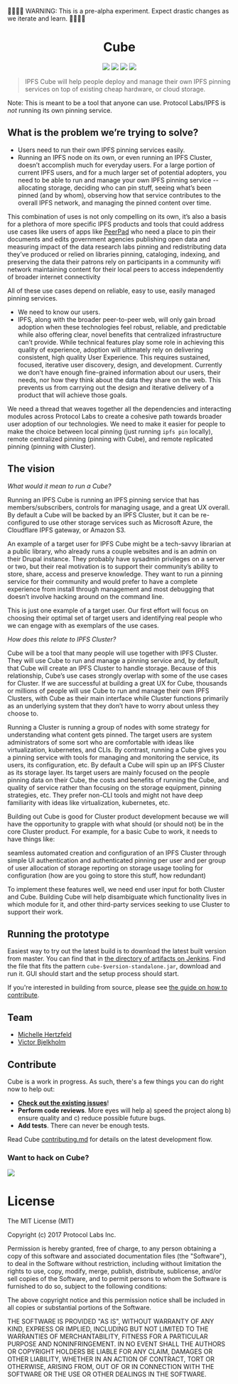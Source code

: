 🚧🚧🚧🚧 WARNING: This is a pre-alpha experiment. Expect drastic changes as we iterate and learn. 🚧🚧🚧🚧

<h1 align="center" title="cube">
  Cube
</h1>

<p align="center">
  <a href="https://protocol.io"><img src="https://img.shields.io/badge/made%20by-Protocol%20Labs-blue.svg?style=flat-square" /></a>
  <a href="http://peerpad.net/"><img src="https://img.shields.io/badge/project-Cube-blue.svg?style=flat-square" /></a>
  <a href="http://webchat.freenode.net/?channels=%23ipfs"><img src="https://img.shields.io/badge/freenode-%23ipfs-blue.svg?style=flat-square" /></a>
  <a href='https://ci.ipfs.team/job/IPFS%20Shipyard/job/cube/job/master/'><img src='https://ci.ipfs.team/job/IPFS%20Shipyard/job/cube/job/master/badge/icon'></a>
</p>

> IPFS Cube will help people deploy and manage their own IPFS pinning services
> on top of existing cheap hardware, or cloud storage.

Note: This is meant to be a tool that anyone can use. Protocol Labs/IPFS is
*not* running its own pinning service.

## What is the problem we’re trying to solve?

* Users need to run their own IPFS pinning services easily.
* Running an IPFS node on its own, or even running an IPFS Cluster, doesn’t
  accomplish much for everyday users. For a large portion of current IPFS users,
  and for a much larger set of potential adopters, you need to be able to run
  and manage your own IPFS pinning service -- allocating storage, deciding who
  can pin stuff, seeing what’s been pinned (and by whom), observing how that
  service contributes to the overall IPFS network, and managing the pinned
  content over time.

This combination of uses is not only compelling on its own, it’s also a basis
for a plethora of more specific IPFS products and tools that could address use
cases like users of apps like [PeerPad](https://peerpad.net) who need a place to
pin their documents and edits government agencies publishing open data and
measuring impact of the data research labs pinning and redistributing data
they’ve produced or relied on libraries pinning, cataloging, indexing, and
preserving the data their patrons rely on participants in a community wifi
network maintaining content for their local peers to access independently of
broader internet connectivity

All of these use cases depend on reliable, easy to use, easily managed pinning
services.

* We need to know our users.
* IPFS, along with the broader peer-to-peer web, will only gain broad adoption
  when these technologies feel robust, reliable, and predictable while also
  offering clear, novel benefits that centralized infrastructure can’t provide.
  While technical features play some role in achieving this quality of experience,
  adoption will ultimately rely on delivering consistent, high quality User
  Experience. This requires sustained, focused, iterative user discovery, design,
  and development. Currently we don’t have enough fine-grained information about
  our users, their needs, nor how they think about the data they share on the
  web. This prevents us from carrying out the design and iterative delivery of
  a product that will achieve those goals.

We need a thread that weaves together all the dependencies and interacting
modules across Protocol Labs to create a cohesive path towards broader user
adoption of our technologies. We need to make it easier for people to make the
choice between local pinning (just running `ipfs pin` locally), remote centralized
pinning (pinning with Cube), and remote replicated pinning (pinning with Cluster).

## The vision

*What would it mean to run a Cube?*

Running an IPFS Cube is running an IPFS pinning service that has
members/subscribers, controls for managing usage, and a great UX overall. By
default a Cube will be backed by an IPFS Cluster, but it can be re-configured
to use other storage services such as Microsoft Azure, the Cloudflare IPFS
gateway, or Amazon S3.

An example of a target user for IPFS Cube might be a tech-savvy librarian at a
public library, who already runs a couple websites and is an admin on their
Drupal instance. They probably have sysadmin privileges on a server or two, but
their real motivation is to support their community’s ability to store, share,
access and preserve knowledge. They want to run a pinning service for their
community and would prefer to have a complete experience from install through
management and most debugging that doesn’t involve hacking around on the command
line.

This is just one example of a target user. Our first effort will focus on
choosing their optimal set of target users and identifying real people who we
can engage with as exemplars of the use cases.

*How does this relate to IPFS Cluster?*

Cube will be a tool that many people will use together with IPFS Cluster. They
will use Cube to run and manage a pinning service and, by default, that Cube
will create an IPFS Cluster to handle storage. Because of this relationship,
Cube’s use cases strongly overlap with some of the use cases for Cluster. If we
are successful at building a great UX for Cube, thousands or millions of people
will use Cube to run and manage their own IPFS Clusters, with Cube as their
main interface while Cluster functions primarily as an underlying system that
they don’t have to worry about unless they choose to.

Running a Cluster is running a group of nodes with some strategy for
understanding what content gets pinned. The target users are system
administrators of some sort who are comfortable with ideas like virtualization,
kubernetes, and CLIs. By contrast, running a Cube gives you a pinning service
with tools for managing and monitoring the service, its users, its configuration,
etc. By default a Cube will spin up an IPFS Cluster as its storage layer. Its
target users are mainly focused on the people pinning data on their Cube, the
costs and benefits of running the Cube, and quality of service rather than
focusing on the storage equipment, pinning strategies, etc. They prefer non-CLI
tools and might not have deep familiarity with ideas like virtualization,
kubernetes, etc.

Building out Cube is good for Cluster product development because we will have
the opportunity to grapple with what should (or should not) be in the core
Cluster product. For example, for a basic Cube to work, it needs to have things
like:

seamless automated creation and configuration of an IPFS Cluster through simple UI
authentication and authenticated pinning
per user and per group of user allocation of storage
reporting on storage usage
tooling for configuration (how are you going to store this stuff, how redundant)

To implement these features well, we need end user input for both Cluster and
Cube. Building Cube will help disambiguate which functionality lives in which
module for it, and other third-party services seeking to use Cluster to support
their work.

## Running the prototype

Easiest way to try out the latest build is to download the latest built version from master. You can find that in [the directory of artifacts on Jenkins](https://ci.ipfs.team/job/IPFS%20Shipyard/job/cube/job/master/lastSuccessfulBuild/artifact/target/). Find the file that fits the pattern `cube-$version-standalone.jar`, download and run it. GUI should start and the setup process should start.

If you're interested in building from source, please see [the guide on how to contribute](https://github.com/ipfs-shipyard/cube/blob/master/docs/contributing.md).

## Team

* [Michelle Hertzfeld](https://github.com/meiqimichelle)
* [Victor Bjelkholm](https://github.com/victorb)

## Contribute

Cube is a work in progress. As such, there's a few things you can do right now to help out:

* **[Check out the existing issues](https://github.com/ipfs-shipyard/cube/issues)**!
* **Perform code reviews**. More eyes will help a) speed the project along b) ensure quality and c) reduce possible future bugs.
* **Add tests**. There can never be enough tests.

Read Cube [contributing.md](docs/contributing.md) for details on the latest development flow.

### Want to hack on Cube?

[![](https://cdn.rawgit.com/jbenet/contribute-ipfs-gif/master/img/contribute.gif)](docs/contributing.md)

# License

The MIT License (MIT)

Copyright (c) 2017 Protocol Labs Inc.

Permission is hereby granted, free of charge, to any person obtaining a copy
of this software and associated documentation files (the "Software"), to deal
in the Software without restriction, including without limitation the rights
to use, copy, modify, merge, publish, distribute, sublicense, and/or sell
copies of the Software, and to permit persons to whom the Software is
furnished to do so, subject to the following conditions:

The above copyright notice and this permission notice shall be included in
all copies or substantial portions of the Software.

THE SOFTWARE IS PROVIDED "AS IS", WITHOUT WARRANTY OF ANY KIND, EXPRESS OR
IMPLIED, INCLUDING BUT NOT LIMITED TO THE WARRANTIES OF MERCHANTABILITY,
FITNESS FOR A PARTICULAR PURPOSE AND NONINFRINGEMENT. IN NO EVENT SHALL THE
AUTHORS OR COPYRIGHT HOLDERS BE LIABLE FOR ANY CLAIM, DAMAGES OR OTHER
LIABILITY, WHETHER IN AN ACTION OF CONTRACT, TORT OR OTHERWISE, ARISING FROM,
OUT OF OR IN CONNECTION WITH THE SOFTWARE OR THE USE OR OTHER DEALINGS IN
THE SOFTWARE.
